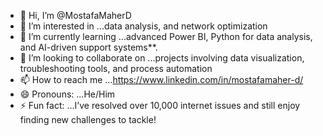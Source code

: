 - 👋 Hi, I’m @MostafaMaherD
- 👀 I’m interested in ...data analysis, and network optimization
- 🌱 I’m currently learning ...advanced Power BI, Python for data analysis, and AI-driven support systems**.  
- 💞️ I’m looking to collaborate on ...projects involving data visualization, troubleshooting tools, and process automation
- 📫 How to reach me ...https://www.linkedin.com/in/mostafamaher-d/
- 😄 Pronouns: ...He/Him
- ⚡ Fun fact: ...I’ve resolved over 10,000 internet issues and still enjoy finding new challenges to tackle!


